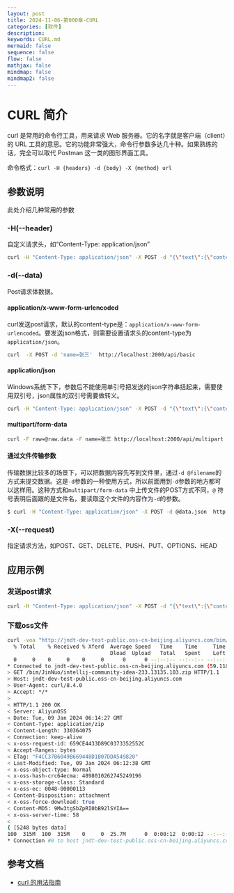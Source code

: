 ```yaml
---
layout: post
title: 2024-11-06-第000章-CURL
categories: [软件]
description: 
keywords: CURL.md
mermaid: false
sequence: false
flow: false
mathjax: false
mindmap: false
mindmap2: false
---
```

# CURL 简介

curl 是常用的命令行工具，用来请求 Web 服务器。它的名字就是客户端（client）的 URL 工具的意思。它的功能非常强大，命令行参数多达几十种。如果熟练的话，完全可以取代 Postman 这一类的图形界面工具。

命令格式：`curl -H {headers} -d {body} -X {method} url`



## 参数说明

此处介绍几种常用的参数

### -H(--header)

自定义请求头，如“Content-Type: application/json”

```sh
curl -H "Content-Type: application/json" -X POST -d "{\"text\":{\"content\": \"短信：邀约流水线重启\"},\"msgtype\":\"text\"}" "https://oapi.dingtalk.com/robot/send?access_token=34d62c5c2b3dc51508f21ca9967bb68b02c12dea472425f4e48ca47f23d4269d"
```



### -d(--data)

Post请求体数据。

#### application/x-www-form-urlencoded

curl发送post请求，默认的content-type是：`application/x-www-form-urlencoded`。要发送json格式，则需要设置请求头的content-type为`application/json`。

```sh
curl  -X POST -d 'name=张三'  http://localhost:2000/api/basic
```



#### application/json

Windows系统下下，参数后不能使用单引号把发送的json字符串括起来，需要使用双引号，json属性的双引号需要做转义。

```sh
curl -H "Content-Type: application/json" -X POST -d "{\"text\":{\"content\": \"短信：邀约流水线重启\"},\"msgtype\":\"text\"}" "https://oapi.dingtalk.com/robot/send?access_token=34d62c5c2b3dc51508f21ca9967bb68b02c12dea472425f4e48ca47f23d4269d"
```



#### multipart/form-data

```sh
curl -F raw=@raw.data -F name=张三 http://localhost:2000/api/multipart
```



#### 通过文件传输参数

传输数据比较多的场景下，可以把数据内容先写到文件里，通过`-d @filename`的方式来提交数据。这是`-d`参数的一种使用方式，所以前面用到`-d`参数的地方都可以这样用。这种方式和`multipart/form-data` 中上传文件的POST方式不同，`@` 符号表明后面跟的是文件名，要读取这个文件的内容作为`-d`的参数。

```sh
$ curl -H "Content-Type: application/json" -X POST -d @data.json  http://localhost:2000/api/json
```



### -X(--request)

指定请求方法，如POST、GET、DELETE、PUSH、PUT、OPTIONS、HEAD



## 应用示例

### 发送post请求

```sh
curl -H "Content-Type: application/json" -X POST -d "{\"text\":{\"content\": \"短信：邀约流水线重启分支${CI_COMMIT_REF_NAME}\"},\"msgtype\":\"text\"}" "https://oapi.dingtalk.com/robot/send?access_token=34d62c5c2b3dc51508f21ca9967bb68b02c12dea472425f4e48ca47f23d4269d"
```



### 下载oss文件

```sh
curl -voa "http://jndt-dev-test-public.oss-cn-beijing.aliyuncs.com/bim/JinNuo/intellij-community-idea-233.13135.103.zip"
  % Total    % Received % Xferd  Average Speed   Time    Time     Time  Current
                                 Dload  Upload   Total   Spent    Left  Speed
  0     0    0     0    0     0      0      0 --:--:-- --:--:-- --:--:--     0*   Trying 59.110.185.239:80...
* Connected to jndt-dev-test-public.oss-cn-beijing.aliyuncs.com (59.110.185.239) port 80
> GET /bim/JinNuo/intellij-community-idea-233.13135.103.zip HTTP/1.1
> Host: jndt-dev-test-public.oss-cn-beijing.aliyuncs.com
> User-Agent: curl/8.4.0
> Accept: */*
>
< HTTP/1.1 200 OK
< Server: AliyunOSS
< Date: Tue, 09 Jan 2024 06:14:27 GMT
< Content-Type: application/zip
< Content-Length: 330364075
< Connection: keep-alive
< x-oss-request-id: 659CE4433D89C0373352552C
< Accept-Ranges: bytes
< ETag: "F4CC37B6049B669448D1B07DDA549820"
< Last-Modified: Tue, 09 Jan 2024 06:12:38 GMT
< x-oss-object-type: Normal
< x-oss-hash-crc64ecma: 4898010262745249196
< x-oss-storage-class: Standard
< x-oss-ec: 0048-00000113
< Content-Disposition: attachment
< x-oss-force-download: true
< Content-MD5: 9Mw3tgSbZpRI0bB92lSYIA==
< x-oss-server-time: 58
<
{ [5248 bytes data]
100  315M  100  315M    0     0  25.7M      0  0:00:12  0:00:12 --:--:-- 21.3M
* Connection #0 to host jndt-dev-test-public.oss-cn-beijing.aliyuncs.com left intact
```



## 参考文档

- [curl 的用法指南](https://www.ruanyifeng.com/blog/2019/09/curl-reference.html)